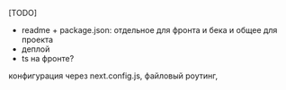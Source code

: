 [TODO]

- readme + package.json: отдельное для фронта и бека и общее для проекта
- деплой
- ts на фронте?


конфигурация через next.config.js, файловый роутинг,
